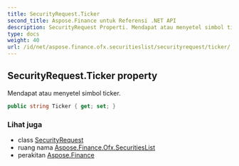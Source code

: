 ```yaml
---
title: SecurityRequest.Ticker
second_title: Aspose.Finance untuk Referensi .NET API
description: SecurityRequest Properti. Mendapat atau menyetel simbol ticker.
type: docs
weight: 40
url: /id/net/aspose.finance.ofx.securitieslist/securityrequest/ticker/
---
```

## SecurityRequest.Ticker property

Mendapat atau menyetel simbol ticker.

```csharp
public string Ticker { get; set; }
```

### Lihat juga

* class [SecurityRequest](../)
* ruang nama [Aspose.Finance.Ofx.SecuritiesList](../../securityrequest/)
* perakitan [Aspose.Finance](../../../)


